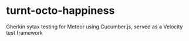 turnt-octo-happiness
====================

Gherkin sytax testing for Meteor using Cucumber.js, served as a Velocity test framework
